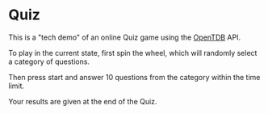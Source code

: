 # Quiz

This is a "tech demo" of an online Quiz game using the [OpenTDB](https://opentdb.com/) API.

To play in the current state, first spin the wheel, which will randomly select a category of questions.

Then press start and answer 10 questions from the category within the time limit.

Your results are given at the end of the Quiz.